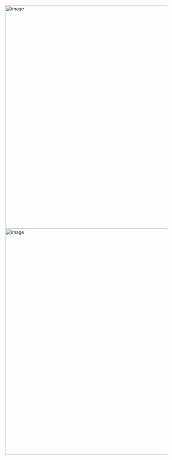 <img width="991" height="698" alt="image" src="https://github.com/user-attachments/assets/e65a76a7-feee-4411-a4c8-907aa92cff61" />
<img width="1001" height="706" alt="image" src="https://github.com/user-attachments/assets/9404896c-1953-4698-b308-ca1e6f128f64" />

